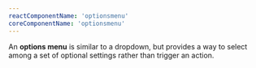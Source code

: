 ```yaml
---
reactComponentName: 'optionsmenu'
coreComponentName: 'optionsmenu'
---
```

An **options menu** is similar to a dropdown, but provides a way to select among a set of optional settings rather than trigger an action.
